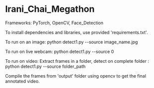 # Irani_Chai_Megathon
Frameworks: PyTorch, OpenCV, Face_Detection

To install dependencies and libraries, use provided 'requirements.txt'.

To run on an image: python detect1.py --source image_name.jpg

To run on live webcam: python detect1.py --source 0

To run on video: Extract frames in a folder, detect on complete folder : python detect1.py --source folder_path

Compile the frames from 'output' folder using opencv to get the final annotated video.
